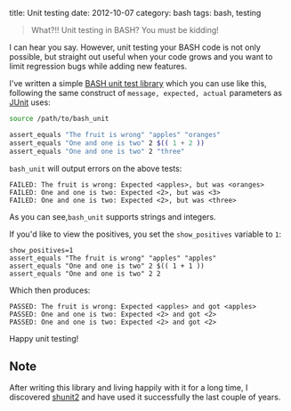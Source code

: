title: Unit testing
date:    2012-10-07
category: bash
tags: bash, testing

> What?!! Unit testing in BASH? You must be kidding!

I can hear you say. However, unit testing your BASH code is not only
possible, but straight out useful when your code grows and you want to
limit regression bugs while adding new features.


I've written a simple <a
href="https://github.com/skybert/my-little-friends/blob/master/bash/common/bash_unit">
BASH unit test library</a> which you can use like this, following the
same construct of ```message, expected, actual``` parameters as <a
href="http://junit.org">JUnit</a> uses:

```bash
source /path/to/bash_unit

assert_equals "The fruit is wrong" "apples" "oranges"
assert_equals "One and one is two" 2 $(( 1 + 2 ))
assert_equals "One and one is two" 2 "three"
```

```bash_unit``` will output errors on the above tests:

```
FAILED: The fruit is wrong: Expected <apples>, but was <oranges>
FAILED: One and one is two: Expected <2>, but was <3>
FAILED: One and one is two: Expected <2>, but was <three>
```

As you can see,```bash_unit``` supports strings and integers.

If you'd like to view the positives, you set the ```show_positives```
variable to ```1```:

```
show_positives=1
assert_equals "The fruit is wrong" "apples" "apples"
assert_equals "One and one is two" 2 $(( 1 + 1 ))
assert_equals "One and one is two" 2 2
```

Which then produces:

```
PASSED: The fruit is wrong: Expected <apples> and got <apples>
PASSED: One and one is two: Expected <2> and got <2>
PASSED: One and one is two: Expected <2> and got <2>
```

Happy unit testing!

## Note

After writing this library and living happily with it for a long time,
I discovered [shunit2](https://github.com/kward/shunit2) and have used
it successfully the last couple of years.
